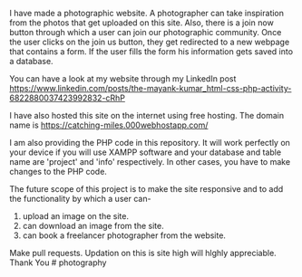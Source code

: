 I have made a photographic website. A photographer can take inspiration from the photos that get uploaded on this site. Also, there is a join now button through which a user can join our photographic community. Once the user clicks on the join us button, they get redirected to a new webpage that contains a form. If the user fills the form his information gets saved into a database.

You can have a look at my website through my LinkedIn post
https://www.linkedin.com/posts/the-mayank-kumar_html-css-php-activity-6822880037423992832-cRhP

I have also hosted this site on the internet using free hosting. The domain name is 
https://catching-miles.000webhostapp.com/

I am also providing the PHP code in this repository. It will work perfectly on your device if you will use XAMPP software and your database and table name are 'project' and 'info' respectively. In other cases, you have to make changes to the PHP code.

The future scope of this project is to make the site responsive and to add the functionality by which a user can-
1) upload an image on the site.
2) can download an image from the site.
3) can book a freelancer photographer from the website. 

Make pull requests. Updation on this is site high will hlghly appreciable.
Thank You
#   p h o t o g r a p h y  
 